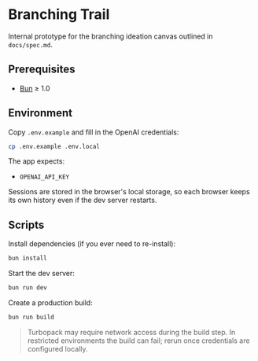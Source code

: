 # Branching Trail

Internal prototype for the branching ideation canvas outlined in `docs/spec.md`.

## Prerequisites

- [Bun](https://bun.sh/) ≥ 1.0

## Environment

Copy `.env.example` and fill in the OpenAI credentials:

```bash
cp .env.example .env.local
```

The app expects:

- `OPENAI_API_KEY`

Sessions are stored in the browser's local storage, so each browser keeps its
own history even if the dev server restarts.

## Scripts

Install dependencies (if you ever need to re-install):

```bash
bun install
```

Start the dev server:

```bash
bun run dev
```

Create a production build:

```bash
bun run build
```

> Turbopack may require network access during the build step. In restricted environments the build can fail; rerun once credentials are configured locally.

